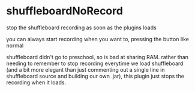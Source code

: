 # shuffleboardNoRecord

stop the shuffleboard recording as soon as the plugins loads

you can always start recording when you want to, pressing the button like normal

shuffleboard didn't go to preschool, so is bad at sharing RAM. rather than needing to remember to stop recording everytime we load shuffleboard (and a bit more elegant than just commenting out a single line in shuffleboard source and building our own .jar), this plugin just stops the recording when it loads.
